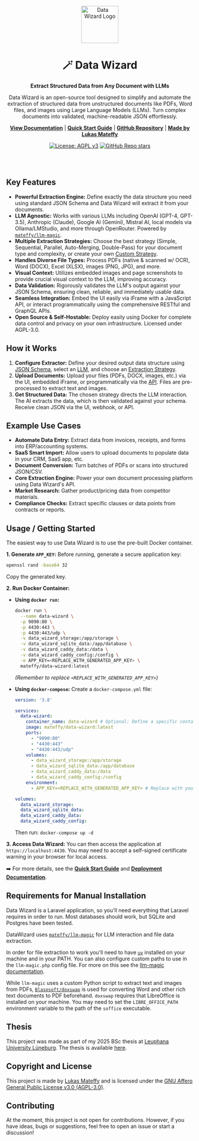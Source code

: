 <div align="center">

<br>
<img src="./public/images/logo.svg" alt="Data Wizard Logo" height="100"/>
<h1>🪄 Data Wizard</h1>
<p><strong>Extract Structured Data from Any Document with LLMs</strong></p>
<p>Data Wizard is an open-source tool designed to simplify and automate the extraction of structured data from unstructured documents like PDFs, Word files, and images using Large Language Models (LLMs). Turn complex documents into validated, machine-readable JSON effortlessly.</p>

[**View Documentation**](https://docs.data-wizard.ai) | [**Quick Start Guide**](https://docs.data-wizard.ai/quick-start) | [**GitHub Repository**](https://github.com/capevace/data-wizard) | [**Made by Lukas Mateffy**](https://mateffy.me)

[![License: AGPL v3](https://img.shields.io/badge/License-AGPL_v3-blue.svg)](https://www.gnu.org/licenses/agpl-3.0)
[![GitHub Repo stars](https://img.shields.io/github/stars/capevace/data-wizard)](https://github.com/capevace/data-wizard)


</div>

<br>
<br>

## Key Features

*   **Powerful Extraction Engine:** Define exactly the data structure you need using standard JSON Schema and Data Wizard will extract it from your documents.
*   **LLM Agnostic:** Works with various LLMs including OpenAI (GPT-4, GPT-3.5), Anthropic (Claude), Google AI (Gemini), Mistral AI, local models via Ollama/LMStudio, and more through OpenRouter. Powered by [`mateffy/llm-magic`](https://github.com/mateffy/llm-magic).
*   **Multiple Extraction Strategies:** Choose the best strategy (Simple, Sequential, Parallel, Auto-Merging, Double-Pass) for your document type and complexity, or create your own [Custom Strategy](https://docs.data-wizard.ai/custom-strategies).
*   **Handles Diverse File Types:** Process PDFs (native & scanned w/ OCR), Word (DOCX), Excel (XLSX), images (PNG, JPG), and more.
*   **Visual Context:** Utilizes embedded images and page screenshots to provide crucial visual context to the LLM, improving accuracy.
*   **Data Validation:** Rigorously validates the LLM's output against your JSON Schema, ensuring clean, reliable, and immediately usable data.
*   **Seamless Integration:** Embed the UI easily via iFrame with a JavaScript API, or interact programmatically using the comprehensive RESTful and GraphQL APIs.
*   **Open Source & Self-Hostable:** Deploy easily using Docker for complete data control and privacy on your own infrastructure. Licensed under AGPL-3.0.

## How it Works

1.  **Configure Extractor:** Define your desired output data structure using [JSON Schema](https://docs.data-wizard.ai/extractors), select an [LLM](https://docs.data-wizard.ai/configure-llm), and choose an [Extraction Strategy](https://docs.data-wizard.ai/strategies).
2.  **Upload Documents:** Upload your files (PDFs, DOCX, images, etc.) via the UI, embedded iFrame, or programmatically via the [API](https://docs.data-wizard.ai/api). Files are pre-processed to extract text and images.
3.  **Get Structured Data:** The chosen strategy directs the LLM interaction. The AI extracts the data, which is then validated against your schema. Receive clean JSON via the UI, webhook, or API.

## Example Use Cases

*   **Automate Data Entry:** Extract data from invoices, receipts, and forms into ERP/accounting systems.
*   **SaaS Smart Import:** Allow users to upload documents to populate data in your CRM, SaaS app, etc.
*   **Document Conversion:** Turn batches of PDFs or scans into structured JSON/CSV.
*   **Core Extraction Engine:** Power your own document processing platform using Data Wizard's API.
*   **Market Research:** Gather product/pricing data from competitor materials.
*   **Compliance Checks:** Extract specific clauses or data points from contracts or reports.

## Usage / Getting Started

The easiest way to use Data Wizard is to use the pre-built Docker container.

**1. Generate `APP_KEY`:**
Before running, generate a secure application key:
```bash
openssl rand -base64 32
```
Copy the generated key.

**2. Run Docker Container:**

*   **Using `docker run`:**

    ```bash
    docker run \
      --name data-wizard \
      -p 9090:80 \
      -p 4430:443 \
      -p 4430:443/udp \
      -v data_wizard_storage:/app/storage \
      -v data_wizard_sqlite_data:/app/database \
      -v data_wizard_caddy_data:/data \
      -v data_wizard_caddy_config:/config \
      -e APP_KEY=<REPLACE_WITH_GENERATED_APP_KEY> \
      mateffy/data-wizard:latest
    ```
    *(Remember to replace `<REPLACE_WITH_GENERATED_APP_KEY>`)*

*   **Using `docker-compose`:**
    Create a `docker-compose.yml` file:
    ```yaml
    version: '3.8'

    services:
      data-wizard:
        container_name: data-wizard # Optional: Define a specific container name
        image: mateffy/data-wizard:latest
        ports:
          - "9090:80"
          - "4430:443"
          - "4430:443/udp"
        volumes:
          - data_wizard_storage:/app/storage
          - data_wizard_sqlite_data:/app/database
          - data_wizard_caddy_data:/data
          - data_wizard_caddy_config:/config
        environment:
          - APP_KEY=<REPLACE_WITH_GENERATED_APP_KEY> # Replace with your generated key

    volumes:
      data_wizard_storage:
      data_wizard_sqlite_data:
      data_wizard_caddy_data:
      data_wizard_caddy_config:
    ```
    Then run: `docker-compose up -d`

**3. Access Data Wizard:**
You can then access the application at `https://localhost:4430`. You may need to accept a self-signed certificate warning in your browser for local access.

➡️ For more details, see the [**Quick Start Guide**](https://docs.data-wizard.ai/quick-start) and [**Deployment Documentation**](https://docs.data-wizard.ai/deployment).

## Requirements for Manual Installation

Data Wizard is a Laravel application, so you'll need everything that Laravel requires in order to run.
Most databases should work, but SQLite and Postgres have been tested.

DataWizard uses [`mateffy/llm-magic`](https://github.com/mateffy/llm-magic) for LLM interaction and file data extraction.

In order for file extraction to work you'll need to have [`uv`](https://github.com/astral-sh/uv) installed on your machine and in your PATH.
You can also configure custom paths to use in the `llm-magic.php` config file. For more on this see the [llm-magic documentation](https://github.com/mateffy/llm-magic).

While `llm-magic` uses a custom Python script to extract text and images from PDFs, [`Blaspsoft/doxswap`](https://github.com/Blaspsoft/doxswap) is used for converting Word and other rich text documents to PDF beforehand.
`doxswap` requires that LibreOffice is installed on your machine. You may need to set the `LIBRE_OFFICE_PATH` environment variable to the path of the `soffice` executable.

## Thesis

This project was made as part of my 2025 BSc thesis at [Leuphana University Lüneburg](https://leuphana.de). The thesis is available [here](https://github.com/capevace/bachelor-thesis-submission).

## Copyright and License

This project is made by [Lukas Mateffy](https://mateffy.me) and is licensed under the [GNU Affero General Public License v3.0 (AGPL-3.0)](https://choosealicense.com/licenses/agpl-3.0/).

## Contributing

At the moment, this project is not open for contributions.
However, if you have ideas, bugs or suggestions, feel free to open an issue or start a discussion!

